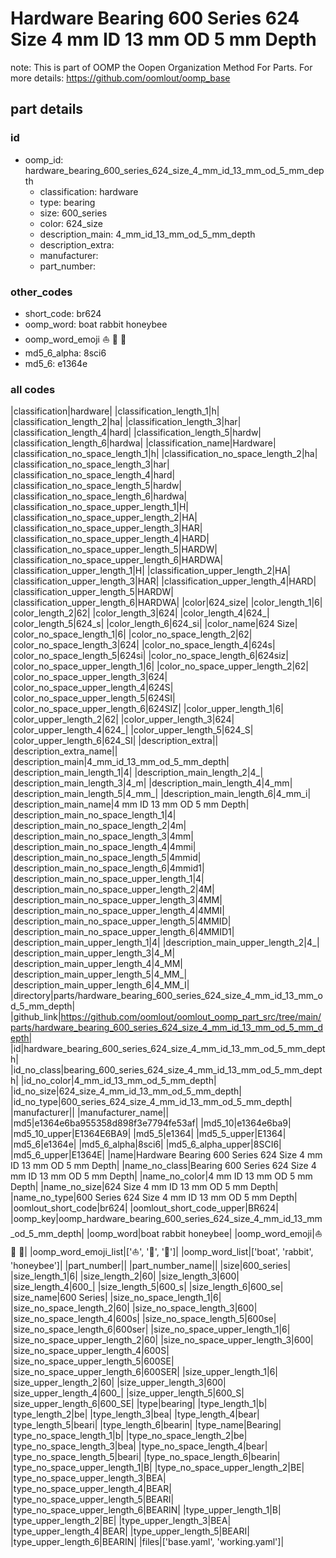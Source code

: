 # Hardware Bearing 600 Series 624 Size 4 mm ID 13 mm OD 5 mm Depth  

note: This is part of OOMP the Oopen Organization Method For Parts. For more details: https://github.com/oomlout/oomp_base

##  part details





### id
* oomp_id: hardware_bearing_600_series_624_size_4_mm_id_13_mm_od_5_mm_depth
  * classification: hardware
  * type: bearing
  * size: 600_series
  * color: 624_size
  * description_main: 4_mm_id_13_mm_od_5_mm_depth
  * description_extra: 
  * manufacturer: 
  * part_number: 

### other_codes
* short_code: br624
* oomp_word: boat rabbit honeybee
* oomp_word_emoji :boat: :rabbit: :honeybee:
* md5_6_alpha: 8sci6
* md5_6: e1364e

### all codes 
|classification|hardware|
|classification_length_1|h|
|classification_length_2|ha|
|classification_length_3|har|
|classification_length_4|hard|
|classification_length_5|hardw|
|classification_length_6|hardwa|
|classification_name|Hardware|
|classification_no_space_length_1|h|
|classification_no_space_length_2|ha|
|classification_no_space_length_3|har|
|classification_no_space_length_4|hard|
|classification_no_space_length_5|hardw|
|classification_no_space_length_6|hardwa|
|classification_no_space_upper_length_1|H|
|classification_no_space_upper_length_2|HA|
|classification_no_space_upper_length_3|HAR|
|classification_no_space_upper_length_4|HARD|
|classification_no_space_upper_length_5|HARDW|
|classification_no_space_upper_length_6|HARDWA|
|classification_upper_length_1|H|
|classification_upper_length_2|HA|
|classification_upper_length_3|HAR|
|classification_upper_length_4|HARD|
|classification_upper_length_5|HARDW|
|classification_upper_length_6|HARDWA|
|color|624_size|
|color_length_1|6|
|color_length_2|62|
|color_length_3|624|
|color_length_4|624_|
|color_length_5|624_s|
|color_length_6|624_si|
|color_name|624 Size|
|color_no_space_length_1|6|
|color_no_space_length_2|62|
|color_no_space_length_3|624|
|color_no_space_length_4|624s|
|color_no_space_length_5|624si|
|color_no_space_length_6|624siz|
|color_no_space_upper_length_1|6|
|color_no_space_upper_length_2|62|
|color_no_space_upper_length_3|624|
|color_no_space_upper_length_4|624S|
|color_no_space_upper_length_5|624SI|
|color_no_space_upper_length_6|624SIZ|
|color_upper_length_1|6|
|color_upper_length_2|62|
|color_upper_length_3|624|
|color_upper_length_4|624_|
|color_upper_length_5|624_S|
|color_upper_length_6|624_SI|
|description_extra||
|description_extra_name||
|description_main|4_mm_id_13_mm_od_5_mm_depth|
|description_main_length_1|4|
|description_main_length_2|4_|
|description_main_length_3|4_m|
|description_main_length_4|4_mm|
|description_main_length_5|4_mm_|
|description_main_length_6|4_mm_i|
|description_main_name|4 mm ID 13 mm OD 5 mm Depth|
|description_main_no_space_length_1|4|
|description_main_no_space_length_2|4m|
|description_main_no_space_length_3|4mm|
|description_main_no_space_length_4|4mmi|
|description_main_no_space_length_5|4mmid|
|description_main_no_space_length_6|4mmid1|
|description_main_no_space_upper_length_1|4|
|description_main_no_space_upper_length_2|4M|
|description_main_no_space_upper_length_3|4MM|
|description_main_no_space_upper_length_4|4MMI|
|description_main_no_space_upper_length_5|4MMID|
|description_main_no_space_upper_length_6|4MMID1|
|description_main_upper_length_1|4|
|description_main_upper_length_2|4_|
|description_main_upper_length_3|4_M|
|description_main_upper_length_4|4_MM|
|description_main_upper_length_5|4_MM_|
|description_main_upper_length_6|4_MM_I|
|directory|parts/hardware_bearing_600_series_624_size_4_mm_id_13_mm_od_5_mm_depth|
|github_link|https://github.com/oomlout/oomlout_oomp_part_src/tree/main/parts/hardware_bearing_600_series_624_size_4_mm_id_13_mm_od_5_mm_depth|
|id|hardware_bearing_600_series_624_size_4_mm_id_13_mm_od_5_mm_depth|
|id_no_class|bearing_600_series_624_size_4_mm_id_13_mm_od_5_mm_depth|
|id_no_color|4_mm_id_13_mm_od_5_mm_depth|
|id_no_size|624_size_4_mm_id_13_mm_od_5_mm_depth|
|id_no_type|600_series_624_size_4_mm_id_13_mm_od_5_mm_depth|
|manufacturer||
|manufacturer_name||
|md5|e1364e6ba955358d898f3e7794fe53af|
|md5_10|e1364e6ba9|
|md5_10_upper|E1364E6BA9|
|md5_5|e1364|
|md5_5_upper|E1364|
|md5_6|e1364e|
|md5_6_alpha|8sci6|
|md5_6_alpha_upper|8SCI6|
|md5_6_upper|E1364E|
|name|Hardware Bearing 600 Series 624 Size 4 mm ID 13 mm OD 5 mm Depth|
|name_no_class|Bearing 600 Series 624 Size 4 mm ID 13 mm OD 5 mm Depth|
|name_no_color|4 mm ID 13 mm OD 5 mm Depth|
|name_no_size|624 Size 4 mm ID 13 mm OD 5 mm Depth|
|name_no_type|600 Series 624 Size 4 mm ID 13 mm OD 5 mm Depth|
|oomlout_short_code|br624|
|oomlout_short_code_upper|BR624|
|oomp_key|oomp_hardware_bearing_600_series_624_size_4_mm_id_13_mm_od_5_mm_depth|
|oomp_word|boat rabbit honeybee|
|oomp_word_emoji|:boat: :rabbit: :honeybee:|
|oomp_word_emoji_list|[':boat:', ':rabbit:', ':honeybee:']|
|oomp_word_list|['boat', 'rabbit', 'honeybee']|
|part_number||
|part_number_name||
|size|600_series|
|size_length_1|6|
|size_length_2|60|
|size_length_3|600|
|size_length_4|600_|
|size_length_5|600_s|
|size_length_6|600_se|
|size_name|600 Series|
|size_no_space_length_1|6|
|size_no_space_length_2|60|
|size_no_space_length_3|600|
|size_no_space_length_4|600s|
|size_no_space_length_5|600se|
|size_no_space_length_6|600ser|
|size_no_space_upper_length_1|6|
|size_no_space_upper_length_2|60|
|size_no_space_upper_length_3|600|
|size_no_space_upper_length_4|600S|
|size_no_space_upper_length_5|600SE|
|size_no_space_upper_length_6|600SER|
|size_upper_length_1|6|
|size_upper_length_2|60|
|size_upper_length_3|600|
|size_upper_length_4|600_|
|size_upper_length_5|600_S|
|size_upper_length_6|600_SE|
|type|bearing|
|type_length_1|b|
|type_length_2|be|
|type_length_3|bea|
|type_length_4|bear|
|type_length_5|beari|
|type_length_6|bearin|
|type_name|Bearing|
|type_no_space_length_1|b|
|type_no_space_length_2|be|
|type_no_space_length_3|bea|
|type_no_space_length_4|bear|
|type_no_space_length_5|beari|
|type_no_space_length_6|bearin|
|type_no_space_upper_length_1|B|
|type_no_space_upper_length_2|BE|
|type_no_space_upper_length_3|BEA|
|type_no_space_upper_length_4|BEAR|
|type_no_space_upper_length_5|BEARI|
|type_no_space_upper_length_6|BEARIN|
|type_upper_length_1|B|
|type_upper_length_2|BE|
|type_upper_length_3|BEA|
|type_upper_length_4|BEAR|
|type_upper_length_5|BEARI|
|type_upper_length_6|BEARIN|
|files|['base.yaml', 'working.yaml']|
